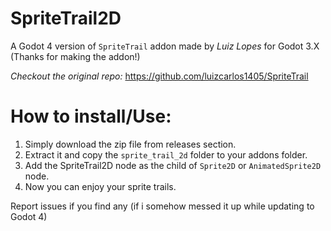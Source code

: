 # SpriteTrail2D
A Godot 4 version of `SpriteTrail` addon made by *Luiz Lopes* for Godot 3.X (Thanks for making the addon!)

*Checkout the original repo:*
https://github.com/luizcarlos1405/SpriteTrail

# How to install/Use:
1. Simply download the zip file from releases section.
2. Extract it and copy the `sprite_trail_2d` folder to your addons folder.
3. Add the SpriteTrail2D node as the child of `Sprite2D` or `AnimatedSprite2D` node.
4. Now you can enjoy your sprite trails.

Report issues if you find any (if i somehow messed it up while updating to Godot 4)

